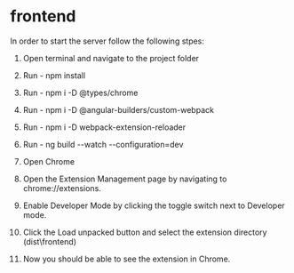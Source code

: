 # frontend

In order to start the server follow the following stpes:

1) Open terminal and navigate to the project folder

2) Run - npm install

3) Run - npm i -D @types/chrome

4) Run - npm i -D @angular-builders/custom-webpack

5) Run - npm i -D webpack-extension-reloader

6) Run - ng build --watch --configuration=dev

7) Open Chrome

8) Open the Extension Management page by navigating to chrome://extensions.

9) Enable Developer Mode by clicking the toggle switch next to Developer mode.

10) Click the Load unpacked button and select the extension directory (dist\frontend)

11) Now you should be able to see the extension in Chrome.
